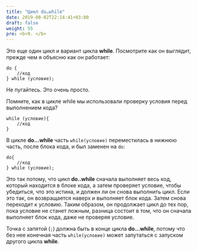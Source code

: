 ```yaml
---
title: "Цикл do…while"
date: 2019-08-02T22:14:41+03:00
draft: false
weight: 55
pre: <b>9. </b>
---
```

Это еще один цикл и вариант цикла **while**. Посмотрите как он выглядит, прежде чем я объясню как он работает:

```gml
do {
    //код
} while (условие);
```

 Не пугайтесь. Это очень просто.

Помните, как в цикле while мы использовали проверку условия перед выполнением кода?

```gml
while (условие){
    //код
}
```

В цикле **do...while** часть `while(условие)` переместилась в нижнюю часть, после блока кода, и был заменен на `do`:

```gml
do{
    //код
} while (условие);
```

Это так потому, что цикл **do..while** сначала выполняет весь код, который находится в блоке кода, а затем проверяет условие, чтобы убедиться, что это истина, и должен ли он снова выполнить цикл. Если это так, он возвращается наверх и выполняет блок кода. Затем снова переходит к условию. Таким образом, он продолжает цикл до тех пор, пока условие не станет ложным, разница состоит в том, что он сначала выполняет блок кода, даже не проверяя условие.

Точка с запятой \(`;`\) должна быть в конце цикла **do...while**, потому что без нее конечная часть `while(условие)` может запутаться с запуском другого цикла **while**.
